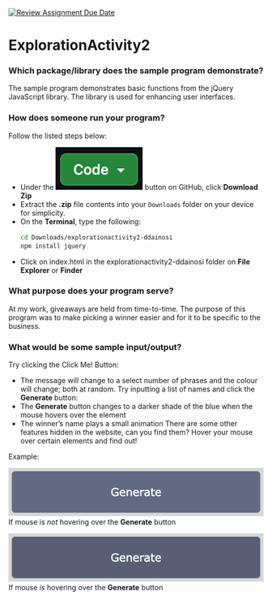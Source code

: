 [![Review Assignment Due Date](https://classroom.github.com/assets/deadline-readme-button-24ddc0f5d75046c5622901739e7c5dd533143b0c8e959d652212380cedb1ea36.svg)](https://classroom.github.com/a/kCrKdl4V)
# ExplorationActivity2
### Which package/library does the sample program demonstrate?
The sample program demonstrates basic functions from the jQuery JavaScript library. The library is used for enhancing user interfaces.

### How does someone run your program?
Follow the listed steps below:
- Under the ![Code](/media/code_button.png) button on GitHub, click **Download Zip**
- Extract the **.zip** file contents into your `Downloads` folder on your device for simplicity.
- On the **Terminal**, type the following:
  ```sh
  cd Downloads/explorationactivity2-ddainosi
  npm install jquery
  ```
- Click on index.html in the explorationactivity2-ddainosi folder on **File Explorer** or **Finder**

### What purpose does your program serve?
At my work, giveaways are held from time-to-time. The purpose of this program was to make picking a winner easier and for it to be specific to the business. 

### What would be some sample input/output?
Try clicking the Click Me! Button:
- The message will change to a select number of phrases and the colour will change; both at random.
Try inputting a list of names and click the **Generate** button:
- The **Generate** button changes to a darker shade of the blue when the mouse hovers over the element
- The winner’s name plays a small animation
There are some other features hidden in the website, can you find them? Hover your mouse over certain elements and find out!

Example:

![Code](/media/no_hover.png)
If mouse is _not_ hovering over the **Generate** button

![Code](/media/hover.png) 
If mouse _is_ hovering over the **Generate** button